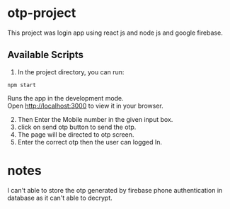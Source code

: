 # otp-project
This project was login app using react js and node js and google firebase.

## Available Scripts

1) In the project directory, you can run:

`npm start`

Runs the app in the development mode.\
Open [http://localhost:3000](http://localhost:3000) to view it in your browser.

2) Then Enter the Mobile number in the given input box.
3) click on send otp button to send the otp.
4) The page will be directed to otp screen.
5) Enter the correct otp then the user can logged In.

# notes
I can't able to store the otp generated by firebase phone authentication in database as it can't able to decrypt.

